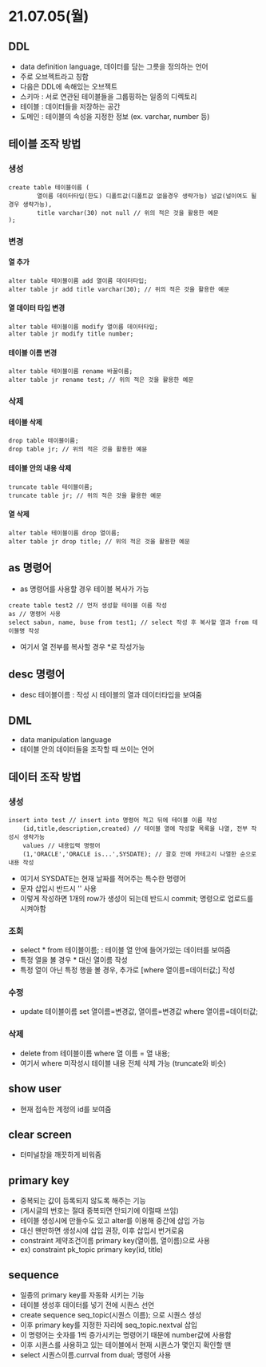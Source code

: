 # 21.07.05(월)
## DDL
- data definition language, 데이터를 담는 그릇을 정의하는 언어
- 주로 오브젝트라고 칭함
- 다음은 DDL에 속해있는 오브젝트
- 스키마 : 서로 연관된 테이블들을 그룹핑하는 일종의 디렉토리
- 테이블 : 데이터들을 저장하는 공간
- 도메인 : 테이블의 속성을 지정한 정보 (ex. varchar, number 등)
###
## 테이블 조작 방법
### 생성
```
create table 테이블이름 (
        열이름 데이터타입(한도) 디폴트값(디폴트값 없을경우 생략가능) 널값(널이여도 될 경우 생략가능),
        title varchar(30) not null // 위의 적은 것을 활용한 예문
);
```
###
### 변경
#### 열 추가
```
alter table 테이블이름 add 열이름 데이터타입;
alter table jr add title varchar(30); // 위의 적은 것을 활용한 예문
```
#### 열 데이터 타입 변경
```
alter table 테이블이름 modify 열이름 데이터타입;
alter table jr modify title number;
```
#### 테이블 이름 변경
```
alter table 테이블이름 rename 바꿀이름;
alter table jr rename test; // 위의 적은 것을 활용한 예문
```
###
### 삭제
#### 테이블 삭제
```
drop table 테이블이름;
drop table jr; // 위의 적은 것을 활용한 예뮨
```
#### 테이블 안의 내용 삭제
```
truncate table 테이블이름;
truncate table jr; // 위의 적은 것을 활용한 예문
```
#### 열 삭제
```
alter table 테이블이름 drop 열이름;
alter table jr drop title; // 위의 적은 것을 활용한 예문
```
###
## as 명령어
- as 명령어를 사용할 경우 테이블 복사가 가능
```
create table test2 // 먼저 생성할 테이블 이름 작성
as // 명령어 사용
select sabun, name, buse from test1; // select 작성 후 복사할 열과 from 테이블명 작성
```
- 여기서 열 전부를 복사할 경우 *로 작성가능
###
## desc 명령어
- desc 테이블이름 : 작성 시 테이블의 열과 데이터타입을 보여줌
###
## DML
- data manipulation language
- 테이블 안의 데이터들을 조작할 때 쓰이는 언어
###
## 데이터 조작 방법
### 생성
```
insert into test // insert into 명령어 적고 뒤에 테이블 이름 작성
    (id,title,description,created) // 테이블 열에 작성할 목록을 나열, 전부 작성시 생략가능
    values // 내용입력 명령어
    (1,'ORACLE','ORACLE is...',SYSDATE); // 괄호 안에 카테고리 나열한 순으로 내용 작성
```
- 여기서 SYSDATE는 현재 날짜를 적어주는 특수한 명령어
- 문자 삽입시 반드시 '' 사용
- 이렇게 작성하면 1개의 row가 생성이 되는데 반드시 commit; 명령으로 업로드를 시켜야함
### 조회
- select * from 테이블이름; : 테이블 열 안에 들어가있는 데이터를 보여줌 
- 특정 열을 볼 경우 * 대신 열이름 작성
- 특정 열이 아닌 특정 행을 볼 경우, 추가로 [where 열이름=데이터값;] 작성
### 수정
- update 테이블이름 set 열이름=변경값, 열이름=변경값 where 열이름=데이터값;
### 삭제
- delete from 테이블이름 where 열 이름 = 열 내용;
- 여기서 where 미작성시 테이블 내용 전체 삭제 가능 (truncate와 비슷)
###
## show user
- 현재 접속한 계정의 id를 보여줌
###
## clear screen
- 터미널창을 깨끗하게 비워줌
###
## primary key
- 중복되는 값이 등록되지 않도록 해주는 기능
- (게시글의 번호는 절대 중복되면 안되기에 이럴때 쓰임)
- 테이블 생성시에 만들수도 있고 alter를 이용해 중간에 삽입 가능
- 대신 왠만하면 생성시에 삽입 권장, 이후 삽입시 번거로움
- constraint 제약조건이름 primary key(열이름, 열이름)으로 사용
- ex) constraint pk_topic primary key(id, title)
###
## sequence
- 일종의 primary key를 자동화 시키는 기능
- 테이블 생성후 데이터를 넣기 전에 시퀀스 선언
- create sequence seq_topic(시퀀스 이름); 으로 시퀀스 생성
- 이후 primary key를 지정한 자리에 seq_topic.nextval 삽입
- 이 명령어는 숫자를 1씩 증가시키는 명령어기 때문에 number값에 사용함
- 이후 시퀀스를 사용하고 있는 테이블에서 현재 시퀀스가 몇인지 확인할 땐
- select 시퀀스이름.currval from dual; 명령어 사용